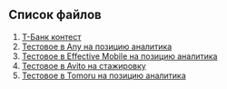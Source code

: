 ## Список файлов
1. [Т-Банк контест](https://github.com/Vendor62/tech_interview/blob/main/tbank_contest.ipynb)<br>
2. [Тестовое в Any на позицию аналитика](https://github.com/Vendor62/tech_interview/blob/main/any_test.ipynb)<br>
3. [Тестовое в Effective Mobile на позицию аналитика](https://github.com/Vendor62/tech_interview/blob/main/eff_mobile_test.ipynb)<br>
4. [Тестовое в Avito на стажировку](https://github.com/Vendor62/tech_interview/blob/main/avito_test.ipynb)<br>
5. [Тестовое в Tomoru на позицию аналитика](https://github.com/Vendor62/tech_interview/blob/main/tomoru.ipynb)
